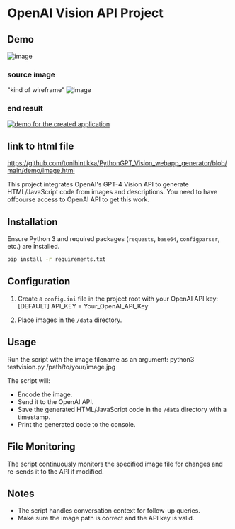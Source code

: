 # OpenAI Vision API Project

## Demo
![image](https://github.com/tonihintikka/PythonGPT_Vision_webapp_generator/assets/6028261/04712481-96ba-490c-8b04-35bb0beed039)

### source image
"kind of wireframe"
![image](https://github.com/tonihintikka/PythonGPT_Vision_webapp_generator/assets/6028261/ed3774d8-982a-4858-bb9a-06cf926c21e8)

### end result

[![demo for the created application](!(https://github.com/tonihintikka/PythonGPT_Vision_webapp_generator/assets/6028261/3c1237a0-fb85-4cd8-bfef-fc7106416da1)
)]((https://youtu.be/BLkM-TRjPzs))

## link to html file
https://github.com/tonihintikka/PythonGPT_Vision_webapp_generator/blob/main/demo/image.html


This project integrates OpenAI's GPT-4 Vision API to generate HTML/JavaScript code from images and descriptions. You need to have offcourse access to OpenAI API to get this work.

## Installation

Ensure Python 3 and required packages (`requests`, `base64`, `configparser`, etc.) are installed.

```bash
pip install -r requirements.txt
```

## Configuration

1. Create a `config.ini` file in the project root with your OpenAI API key:
   [DEFAULT]
   API_KEY = Your_OpenAI_API_Key

2. Place images in the `/data` directory.

## Usage

Run the script with the image filename as an argument:
python3 testvision.py /path/to/your/image.jpg

The script will:

- Encode the image.
- Send it to the OpenAI API.
- Save the generated HTML/JavaScript code in the `/data` directory with a timestamp.
- Print the generated code to the console.

## File Monitoring

The script continuously monitors the specified image file for changes and re-sends it to the API if modified.

## Notes

- The script handles conversation context for follow-up queries.
- Make sure the image path is correct and the API key is valid.
